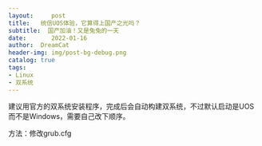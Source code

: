 ```yaml
---
layout:     post
title:   统信UOS体验，它算得上国产之光吗？
subtitle:  国产加油！又是兔兔的一天
date:       2022-01-16
author:  DreamCat
header-img: img/post-bg-debug.png
catalog: true
tags:
- Linux
- 双系统
---
```


建议用官方的双系统安装程序，完成后会自动构建双系统，不过默认启动是UOS而不是Windows，需要自己改下顺序。

方法：修改grub.cfg